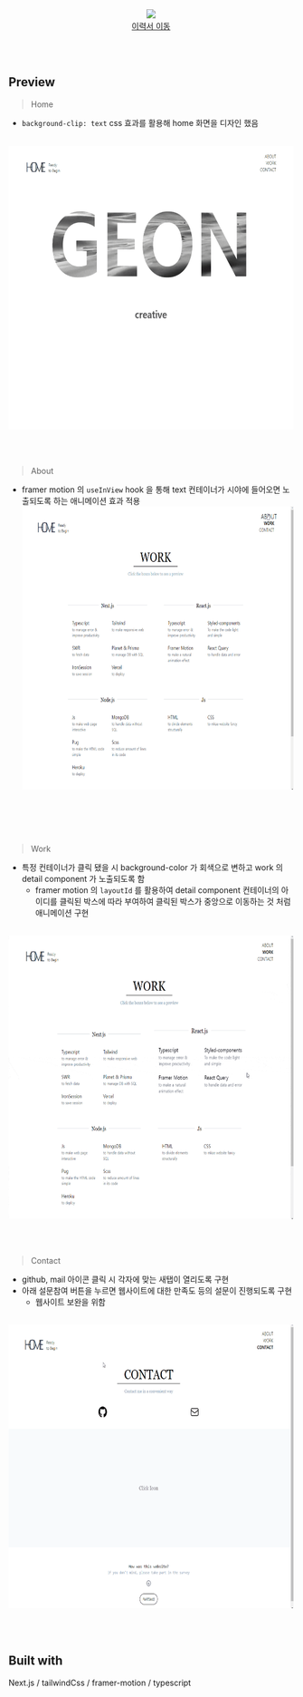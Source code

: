 <div align="center">
  <a href="https://portfolio-geon.vercel.app/">
    <img height="120" src="https://imagedelivery.net/xE6X7mlbIExkQau-XHoj-A/da86e014-02bf-4628-0f97-fb27d37c0f00/public" />
    <br />
    <a display="block" href="https://portfolio-geon.vercel.app/">이력서 이동</a>
  </a>
</div>

<br /><br/>

## Preview

> Home

- `background-clip: text` css 효과를 활용해 home 화면을 디자인 했음

<br/>

  <div align="center">
    <img height="500" src="preview/home.gif" />
  </div>

</br></br>

> About

- framer motion 의 `useInView` hook 을 통해 text 컨테이너가 시야에 들어오면 노출되도록 하는 애니메이션 효과 적용
  <div align="center">
    <img height="500" src="preview/about.gif" />


<br/>

  </div>
  
</br></br>

> Work

- 특정 컨테이너가 클릭 됐을 시 background-color 가 회색으로 변하고 work 의 detail component 가 노출되도록 함
  - framer motion 의 `layoutId` 를 활용하여 detail component 컨테이너의 아이디를 클릭된 박스에 따라 부여하여 클릭된 박스가 중앙으로 이동하는 것 처럼 애니메이션 구현

<br/>

  <div align="center">
    <img height="500" src="preview/myWork.gif" />
  </div>
 
 </br></br>

> Contact

- github, mail 아이콘 클릭 시 각자에 맞는 새탭이 열리도록 구현
- 아래 설문참여 버튼을 누르면 웹사이트에 대한 만족도 등의 설문이 진행되도록 구현
  - 웹사이트 보완을 위함

<br/>

  <div align="center">
    <img height="500" src="preview/contact.gif" />
  </div>
 
 </br></br>

## Built with

Next.js / tailwindCss / framer-motion / typescript
